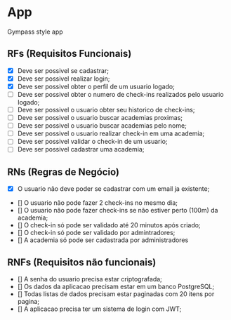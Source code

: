   # App

Gympass style app

## RFs (Requisitos Funcionais)

- [x] Deve ser possivel se cadastrar;
- [x] Deve ser possivel realizar login;
- [x] Deve ser possivel obter o perfil de um usuario logado;
- [ ] Deve ser possivel obter o numero de check-ins realizados pelo usuario logado;
- [ ] Deve ser possivel o usuario obter seu historico de check-ins;
- [ ] Deve ser possivel o usuario buscar academias proximas;
- [ ] Deve ser possivel o usuario buscar academias pelo nome;
- [ ] Deve ser possivel o usuario realizar check-in em uma academia;
- [ ] Deve ser possivel validar o check-in de um usuario;
- [ ] Deve ser possivel cadastrar uma academia;

## RNs (Regras de Negócio)

- [x] O usuario não deve poder se cadastrar com um email ja existente;
- [] O usuario não pode fazer 2 check-ins no mesmo dia;
- [] O usuario não pode fazer check-ins se não estiver perto (100m) da academia;
- [] O check-in só pode ser validado até 20 minutos após criado;
- [] O check-in só pode ser validado por admintradores;
- [] A academia só pode ser cadastrada por administradores



## RNFs (Requisitos não funcionais)

- [] A senha do usuario precisa estar criptografada;
- [] Os dados da aplicacao precisam estar em um banco PostgreSQL;
- [] Todas listas de dados precisam estar paginadas com 20 itens por pagina;
- [] A aplicacao precisa ter um sistema de login com JWT;
